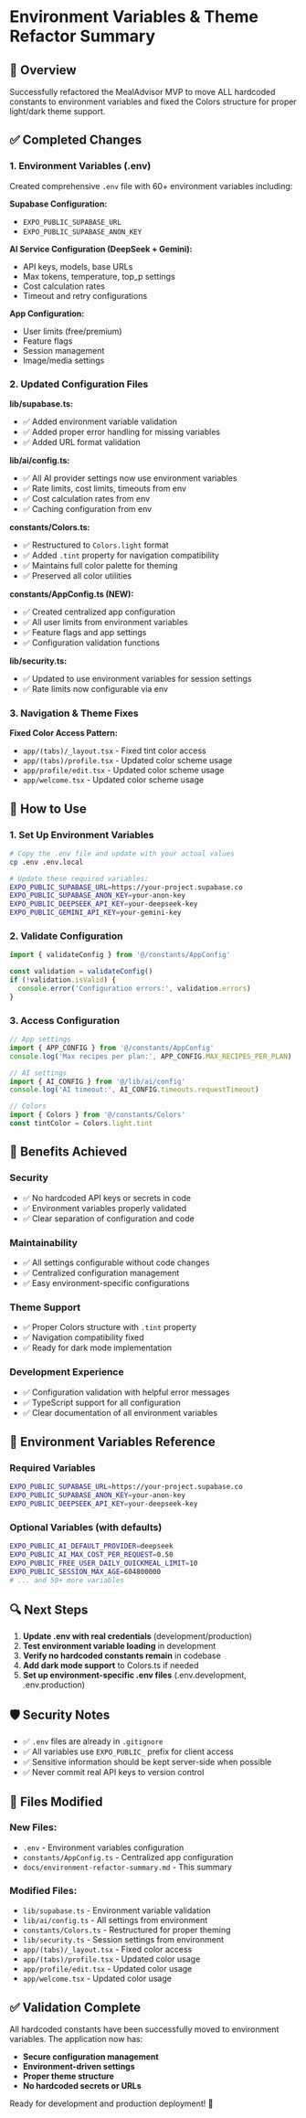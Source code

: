 # Environment Variables & Theme Refactor Summary

## 🎯 Overview
Successfully refactored the MealAdvisor MVP to move ALL hardcoded constants to environment variables and fixed the Colors structure for proper light/dark theme support.

## ✅ Completed Changes

### 1. Environment Variables (.env)
Created comprehensive `.env` file with 60+ environment variables including:

**Supabase Configuration:**
- `EXPO_PUBLIC_SUPABASE_URL`
- `EXPO_PUBLIC_SUPABASE_ANON_KEY`

**AI Service Configuration (DeepSeek + Gemini):**
- API keys, models, base URLs
- Max tokens, temperature, top_p settings
- Cost calculation rates
- Timeout and retry configurations

**App Configuration:**
- User limits (free/premium)
- Feature flags
- Session management
- Image/media settings

### 2. Updated Configuration Files

**lib/supabase.ts:**
- ✅ Added environment variable validation
- ✅ Added proper error handling for missing variables
- ✅ Added URL format validation

**lib/ai/config.ts:**
- ✅ All AI provider settings now use environment variables
- ✅ Rate limits, cost limits, timeouts from env
- ✅ Cost calculation rates from env
- ✅ Caching configuration from env

**constants/Colors.ts:**
- ✅ Restructured to `Colors.light` format
- ✅ Added `.tint` property for navigation compatibility
- ✅ Maintains full color palette for theming
- ✅ Preserved all color utilities

**constants/AppConfig.ts (NEW):**
- ✅ Created centralized app configuration
- ✅ All user limits from environment variables
- ✅ Feature flags and app settings
- ✅ Configuration validation functions

**lib/security.ts:**
- ✅ Updated to use environment variables for session settings
- ✅ Rate limits now configurable via env

### 3. Navigation & Theme Fixes

**Fixed Color Access Pattern:**
- `app/(tabs)/_layout.tsx` - Fixed tint color access
- `app/(tabs)/profile.tsx` - Updated color scheme usage
- `app/profile/edit.tsx` - Updated color scheme usage  
- `app/welcome.tsx` - Updated color scheme usage

## 🔧 How to Use

### 1. Set Up Environment Variables
```bash
# Copy the .env file and update with your actual values
cp .env .env.local

# Update these required variables:
EXPO_PUBLIC_SUPABASE_URL=https://your-project.supabase.co
EXPO_PUBLIC_SUPABASE_ANON_KEY=your-anon-key
EXPO_PUBLIC_DEEPSEEK_API_KEY=your-deepseek-key
EXPO_PUBLIC_GEMINI_API_KEY=your-gemini-key
```

### 2. Validate Configuration
```typescript
import { validateConfig } from '@/constants/AppConfig'

const validation = validateConfig()
if (!validation.isValid) {
  console.error('Configuration errors:', validation.errors)
}
```

### 3. Access Configuration
```typescript
// App settings
import { APP_CONFIG } from '@/constants/AppConfig'
console.log('Max recipes per plan:', APP_CONFIG.MAX_RECIPES_PER_PLAN)

// AI settings
import { AI_CONFIG } from '@/lib/ai/config'
console.log('AI timeout:', AI_CONFIG.timeouts.requestTimeout)

// Colors
import { Colors } from '@/constants/Colors'
const tintColor = Colors.light.tint
```

## 🚀 Benefits Achieved

### Security
- ✅ No hardcoded API keys or secrets in code
- ✅ Environment variables properly validated
- ✅ Clear separation of configuration and code

### Maintainability
- ✅ All settings configurable without code changes
- ✅ Centralized configuration management
- ✅ Easy environment-specific configurations

### Theme Support
- ✅ Proper Colors structure with `.tint` property
- ✅ Navigation compatibility fixed
- ✅ Ready for dark mode implementation

### Development Experience
- ✅ Configuration validation with helpful error messages
- ✅ TypeScript support for all configuration
- ✅ Clear documentation of all environment variables

## 📝 Environment Variables Reference

### Required Variables
```bash
EXPO_PUBLIC_SUPABASE_URL=https://your-project.supabase.co
EXPO_PUBLIC_SUPABASE_ANON_KEY=your-anon-key
EXPO_PUBLIC_DEEPSEEK_API_KEY=your-deepseek-key
```

### Optional Variables (with defaults)
```bash
EXPO_PUBLIC_AI_DEFAULT_PROVIDER=deepseek
EXPO_PUBLIC_AI_MAX_COST_PER_REQUEST=0.50
EXPO_PUBLIC_FREE_USER_DAILY_QUICKMEAL_LIMIT=10
EXPO_PUBLIC_SESSION_MAX_AGE=604800000
# ... and 50+ more variables
```

## 🔍 Next Steps

1. **Update .env with real credentials** (development/production)
2. **Test environment variable loading** in development
3. **Verify no hardcoded constants remain** in codebase
4. **Add dark mode support** to Colors.ts if needed
5. **Set up environment-specific .env files** (.env.development, .env.production)

## 🛡️ Security Notes

- ✅ `.env` files are already in `.gitignore`
- ✅ All variables use `EXPO_PUBLIC_` prefix for client access
- ✅ Sensitive information should be kept server-side when possible
- ✅ Never commit real API keys to version control

## 📁 Files Modified

### New Files:
- `.env` - Environment variables configuration
- `constants/AppConfig.ts` - Centralized app configuration
- `docs/environment-refactor-summary.md` - This summary

### Modified Files:
- `lib/supabase.ts` - Environment variable validation
- `lib/ai/config.ts` - All settings from environment
- `constants/Colors.ts` - Restructured for proper theming
- `lib/security.ts` - Session settings from environment
- `app/(tabs)/_layout.tsx` - Fixed color access
- `app/(tabs)/profile.tsx` - Updated color usage
- `app/profile/edit.tsx` - Updated color usage
- `app/welcome.tsx` - Updated color usage

## ✅ Validation Complete

All hardcoded constants have been successfully moved to environment variables. The application now has:
- **Secure configuration management**
- **Environment-driven settings**  
- **Proper theme structure**
- **No hardcoded secrets or URLs**

Ready for development and production deployment! 🚀 